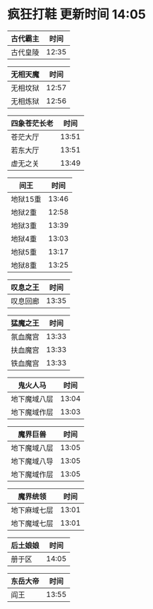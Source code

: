 # 疯狂打鞋 更新时间 14:05

| 古代霸主   | 时间    |
|--------|-------|
| 古代皇陵 | 12:35 |

| 无相天魔   | 时间    |
|--------|-------|
| 无相坟狱 | 12:57 |
| 无相炼狱 | 12:56 |

| 四象苍茫长老   | 时间    |
|--------|-------|
| 苍茫大厅 | 13:51 |
| 若东大厅 | 13:51 |
| 虚无之关 | 13:49 |

| 间王   | 时间    |
|--------|-------|
| 地狱15重 | 13:46 |
| 地狱2重 | 12:58 |
| 地狱3重 | 13:39 |
| 地狱4重 | 13:03 |
| 地狱5重 | 13:17 |
| 地狱8重 | 13:25 |

| 叹息之王   | 时间    |
|--------|-------|
| 叹息回廊 | 13:35 |

| 猛魔之王   | 时间    |
|--------|-------|
| 氛血魔宫 | 13:33 |
| 扶血魔宫 | 13:33 |
| 铁血魔宫 | 13:33 |

| 鬼火人马   | 时间    |
|--------|-------|
| 地下魔域八层 | 13:04 |
| 地下魔域作层 | 13:03 |

| 魔界巨兽   | 时间    |
|--------|-------|
| 地下魔域八层 | 13:05 |
| 地下魔域八导 | 13:05 |
| 地下魔域作层 | 13:05 |

| 魔界统领   | 时间    |
|--------|-------|
| 地下麻域七层 | 13:01 |
| 地下魔域七层 | 13:01 |

| 后土娘娘   | 时间    |
|--------|-------|
| 册于区 | 14:05 |

| 东岳大帝   | 时间    |
|--------|-------|
| 阎王 | 13:55 |